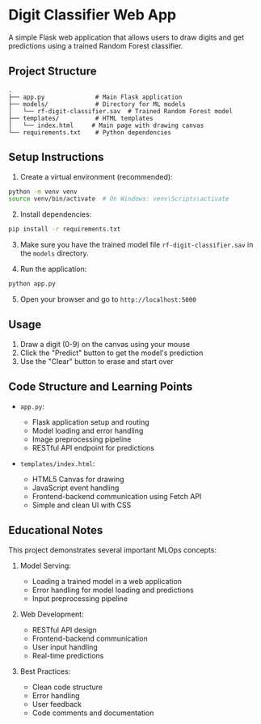 # Digit Classifier Web App

A simple Flask web application that allows users to draw digits and get predictions using a trained Random Forest classifier.

## Project Structure

```
.
├── app.py              # Main Flask application
├── models/             # Directory for ML models
│   └── rf-digit-classifier.sav  # Trained Random Forest model
├── templates/          # HTML templates
│   └── index.html     # Main page with drawing canvas
└── requirements.txt    # Python dependencies
```

## Setup Instructions

1. Create a virtual environment (recommended):

```bash
python -m venv venv
source venv/bin/activate  # On Windows: venv\Scripts\activate
```

2. Install dependencies:

```bash
pip install -r requirements.txt
```

3. Make sure you have the trained model file `rf-digit-classifier.sav` in the `models` directory.

4. Run the application:

```bash
python app.py
```

5. Open your browser and go to `http://localhost:5000`

## Usage

1. Draw a digit (0-9) on the canvas using your mouse
2. Click the "Predict" button to get the model's prediction
3. Use the "Clear" button to erase and start over

## Code Structure and Learning Points

- `app.py`:

  - Flask application setup and routing
  - Model loading and error handling
  - Image preprocessing pipeline
  - RESTful API endpoint for predictions

- `templates/index.html`:
  - HTML5 Canvas for drawing
  - JavaScript event handling
  - Frontend-backend communication using Fetch API
  - Simple and clean UI with CSS

## Educational Notes

This project demonstrates several important MLOps concepts:

1. Model Serving:

   - Loading a trained model in a web application
   - Error handling for model loading and predictions
   - Input preprocessing pipeline

2. Web Development:

   - RESTful API design
   - Frontend-backend communication
   - User input handling
   - Real-time predictions

3. Best Practices:
   - Clean code structure
   - Error handling
   - User feedback
   - Code comments and documentation
